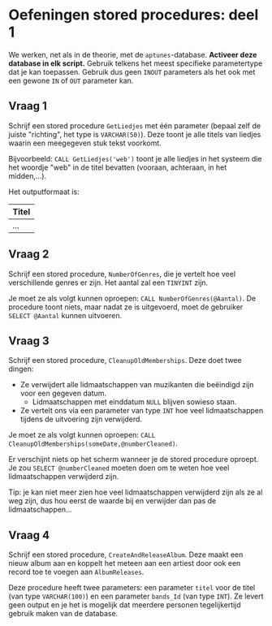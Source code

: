 # Oefeningen stored procedures: deel 1
We werken, net als in de theorie, met de `aptunes`-database. **Activeer deze database in elk script.**
Gebruik telkens het meest specifieke parametertype dat je kan toepassen. Gebruik dus geen `INOUT` parameters als het ook met een gewone `IN` of `OUT` parameter kan.

## Vraag 1
Schrijf een stored procedure `GetLiedjes` met één parameter (bepaal zelf de juiste "richting", het type is `VARCHAR(50)`). Deze toont je alle titels van liedjes waarin een meegegeven stuk tekst voorkomt.

Bijvoorbeeld: `CALL GetLiedjes('web')` toont je alle liedjes in het systeem die het woordje "web" in de titel bevatten (vooraan, achteraan, in het midden,...).

Het outputformaat is:

| Titel |
|-------|
|  ...  | (hier staan normaal meerdere rijen)

## Vraag 2
Schrijf een stored procedure, `NumberOfGenres`, die je vertelt hoe veel verschillende genres er zijn. Het aantal zal een `TINYINT` zijn.

Je moet ze als volgt kunnen oproepen: `CALL NumberOfGenres(@Aantal)`. De procedure toont niets, maar nadat ze is uitgevoerd, moet de gebruiker `SELECT @Aantal` kunnen uitvoeren.

## Vraag 3
Schrijf een stored procedure, `CleanupOldMemberships`. Deze doet twee dingen:

- Ze verwijdert alle lidmaatschappen van muzikanten die beëindigd zijn voor een gegeven datum.
  - Lidmaatschappen met einddatum `NULL` blijven sowieso staan.
- Ze vertelt ons via een parameter van type `INT` hoe veel lidmaatschappen tijdens de uitvoering zijn verwijderd.

Je moet ze als volgt kunnen oproepen: `CALL CleanupOldMemberships(someDate,@numberCleaned)`.

Er verschijnt niets op het scherm wanneer je de stored procedure oproept. Je zou `SELECT @numberCleaned` moeten doen om te weten hoe veel lidmaatschappen verwijderd zijn.

Tip: je kan niet meer zien hoe veel lidmaatschappen verwijderd zijn als ze al weg zijn, dus hou eerst de waarde bij en verwijder dan pas de lidmaatschappen...

## Vraag 4
Schrijf een stored procedure, `CreateAndReleaseAlbum`. Deze maakt een nieuw album aan en koppelt het meteen aan een artiest door ook een record toe te voegen aan `AlbumReleases`.

Deze procedure heeft twee parameters: een parameter `titel` voor de titel (van type `VARCHAR(100)`) en een parameter `bands_Id` (van type `INT`). Ze levert geen output en je het is mogelijk dat meerdere personen tegelijkertijd gebruik maken van de database.
